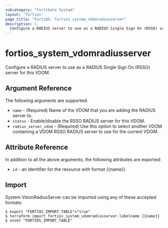 ```yaml
---
subcategory: "FortiGate System"
layout: "fortios"
page_title: "FortiOS: fortios_system_vdomradiusserver"
description: |-
  Configure a RADIUS server to use as a RADIUS Single Sign On (RSSO) server for this VDOM.
---
```


# fortios_system_vdomradiusserver
Configure a RADIUS server to use as a RADIUS Single Sign On (RSSO) server for this VDOM.

## Argument Reference

The following arguments are supported:

* `name` - (Required) Name of the VDOM that you are adding the RADIUS server to.
* `status` - Enable/disable the RSSO RADIUS server for this VDOM.
* `radius_server_vdom` - (Required) Use this option to select another VDOM containing a VDOM RSSO RADIUS server to use for the current VDOM.


## Attribute Reference

In addition to all the above arguments, the following attributes are exported:
* `id` - an identifier for the resource with format {{name}}.

## Import

System VdomRadiusServer can be imported using any of these accepted formats:
```
$ export "FORTIOS_IMPORT_TABLE"="true"
$ terraform import fortios_system_vdomradiusserver.labelname {{name}}
$ unset "FORTIOS_IMPORT_TABLE"
```
